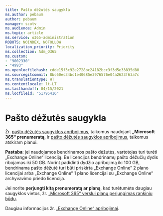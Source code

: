 ```yaml
---
title: Pašto dėžutės saugykla
ms.author: pebaum
author: pebaum
manager: scotv
ms.audience: Admin
ms.topic: article
ms.service: o365-administration
ROBOTS: NOINDEX, NOFOLLOW
localization_priority: Priority
ms.collection: Adm_O365
ms.custom:
- "9002330"
- "4993"
ms.openlocfilehash: cdde15f3c92e2728bc24182bcc3f3d5e33835d80
ms.sourcegitcommit: 8bc60ec34bc1e40685e3976576e04a2623f63a7c
ms.translationtype: HT
ms.contentlocale: lt-LT
ms.lasthandoff: 04/15/2021
ms.locfileid: "51795416"
---
```

# <a name="mailbox-storage"></a>Pašto dėžutės saugykla

Žr. [pašto dėžutės saugyklos apribojimus](https://docs.microsoft.com/office365/servicedescriptions/exchange-online-service-description/exchange-online-limits#mailbox-storage-limits), taikomus naudojant **„Microsoft 365“ prenumeratą**, ir [pašto dėžutės saugyklos apribojimus](https://docs.microsoft.com/office365/servicedescriptions/exchange-online-service-description/exchange-online-limits#storage-limits-across-standalone-plans), taikomus atskiram planui. 

**Pastaba**: jei naudojamos bendrinamos pašto dėžutės, vartotojas turi turėti „Exchange Online“ licenciją. Be licencijos bendrinamų pašto dėžučių dydis ribojamas iki 50 GB. Norint padidinti dydžio apribojimą iki 100 GB, bendrinama pašto dėžutė turi būti priskirta „Exchange Online“ 2 plano licencijai arba „Exchange Online“ 1 plano licencijai su „Exchange Online“ archyvavimo priedo licencija.

Jei norite **perjungti kitą prenumeratą ar planą**, kad turėtumėte daugiau saugyklos vietos, žr. [„Microsoft 365“ verslui planų perjungimas rankiniu būdu](https://docs.microsoft.com/microsoft-365/commerce/subscriptions/switch-plans-manually?view=o365-worldwide).

Daugiau informacijos žr. [„Exchange Online“ apribojimai](https://docs.microsoft.com/office365/servicedescriptions/exchange-online-service-description/exchange-online-limits).
